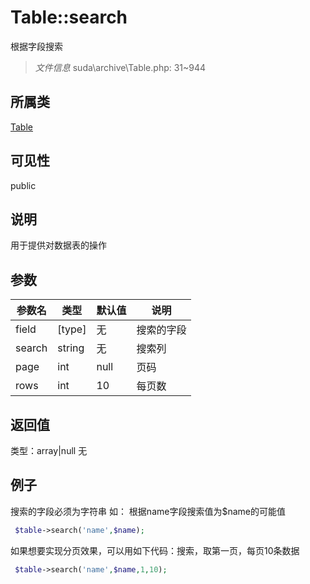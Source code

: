 # Table::search
根据字段搜索
> *文件信息* suda\archive\Table.php: 31~944
## 所属类 

[Table](../Table.md)

## 可见性

  public  
## 说明


用于提供对数据表的操作


## 参数

| 参数名 | 类型 | 默认值 | 说明 |
|--------|-----|-------|-------|
| field |  [type] | 无 |  搜索的字段 |
| search |  string | 无 |  搜索列 |
| page |  int | null |  页码 |
| rows |  int | 10 |  每页数 |

## 返回值
类型：array|null
无

## 例子


搜索的字段必须为字符串
如：
根据name字段搜索值为$name的可能值

```php
 $table->search('name',$name);
```

如果想要实现分页效果，可以用如下代码：搜索，取第一页，每页10条数据

```php
 $table->search('name',$name,1,10);
```